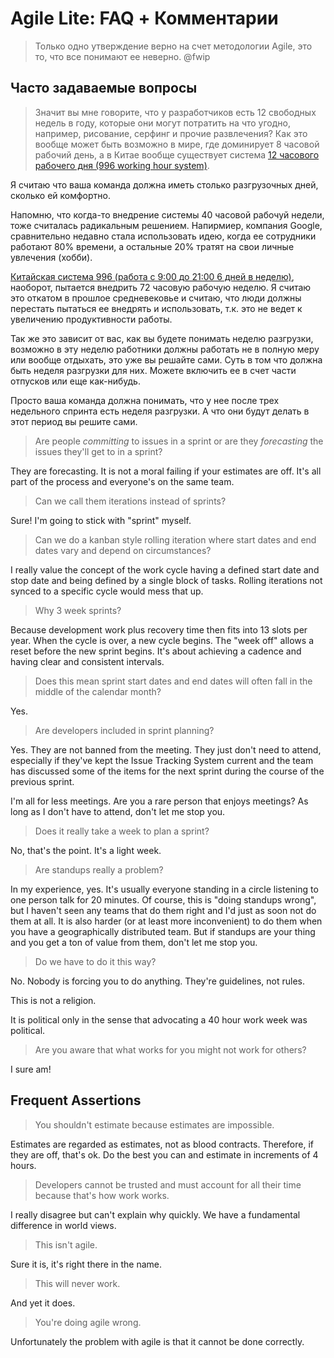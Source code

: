 # Agile Lite: FAQ + Комментарии

> Только одно утверждение верно на счет методологии Agile, это то, что все понимают ее неверно. @fwip

## Часто задаваемые вопросы

> Значит вы мне говорите, что у разработчиков есть 12 свободных недель в году, которые они могут потратить на что угодно, например, рисование, серфинг и прочие развлечения? Как это вообще может быть возможно в мире, где доминирует 8 часовой рабочий день, а в Китае вообще существует система [12 часового рабочего дня (996 working hour system)](https://en.wikipedia.org/wiki/996_working_hour_system).

Я считаю что ваша команда должна иметь столько разгрузочных дней, сколько ей комфортно.

Напомню, что когда-то внедрение системы 40 часовой рабочуй недели, тоже считалась радикальным решением. Напирмиер, компания Google, сравнительно недавно стала использовать идею, когда ее сотрудники работают 80% времени, а остальные 20% тратят на свои личные увлечения (хобби).

[Китайская система 996 (работа с 9:00 до 21:00 6 дней в неделю)](https://en.wikipedia.org/wiki/996_working_hour_system), наоборот, пытается внедрить 72 часовую рабочую неделю. Я считаю это откатом в прошлое средневековье и считаю, что люди должны перестать пытаться ее внедрять и использовать, т.к. это не ведет к увеличению продуктивности работы.

Так же это зависит от вас, как вы будете понимать неделю разгрузки, возможно в эту неделю работники должны работать не в полную меру или вообще отдыхать, это уже вы решайте сами. Суть в том что должна быть неделя разгрузки для них. Можете включить ее в счет части отпусков или еще как-нибудь.

Просто ваша команда должна понимать, что у нее после трех недельного спринта есть неделя разгрузки. А что они будут делать в этот период вы решите сами.

> Are people *committing* to issues in a sprint or are they *forecasting* the issues they'll get to in a sprint?

They are forecasting. It is not a moral failing if your estimates are off. It's all part of the process and everyone's on the same team.

> Can we call them iterations instead of sprints?

Sure! I'm going to stick with "sprint" myself.

> Can we do a kanban style rolling iteration where start dates and end dates vary and depend on circumstances?

I really value the concept of the work cycle having a defined start date and stop date and being defined by a single block of tasks. Rolling iterations not synced to a specific cycle would mess that up.

> Why 3 week sprints?

Because development work plus recovery time then fits into 13 slots per year. When the cycle is over, a new cycle begins. The "week off" allows a reset before the new sprint begins. It's about achieving a cadence and having clear and consistent intervals.

> Does this mean sprint start dates and end dates will often fall in the middle of the calendar month?

Yes.

> Are developers included in sprint planning?

Yes. They are not banned from the meeting. They just don't need to attend, especially if they've kept the Issue Tracking System current and the team has discussed some of the items for the next sprint during the course of the previous sprint. 

I'm all for less meetings. Are you a rare person that enjoys meetings? As long as I don't have to attend, don't let me stop you.

> Does it really take a week to plan a sprint?

No, that's the point. It's a light week.

> Are standups really a problem?

In my experience, yes. It's usually everyone standing in a circle listening to one person talk for 20 minutes. Of course, this is "doing standups wrong", but I haven't seen any teams that do them right and I'd just as soon not do them at all. It is also harder (or at least more inconvenient) to do them when you have a geographically distributed team. But if standups are your thing and you get a ton of value from them, don't let me stop you.

> Do we have to do it this way?

No. Nobody is forcing you to do anything. They're guidelines, not rules. 

This is not a religion. 

It is political only in the sense that advocating a 40 hour work week was political.

> Are you aware that what works for you might not work for others?

I sure am!


## Frequent Assertions

> You shouldn't estimate because estimates are impossible.

Estimates are regarded as estimates, not as blood contracts. Therefore, if they are off, that's ok. Do the best you can and estimate in increments of 4 hours.

> Developers cannot be trusted and must account for all their time because that's how work works.

I really disagree but can't explain why quickly. We have a fundamental difference in world views.

> This isn't agile.

Sure it is, it's right there in the name.

> This will never work.

And yet it does.

> You're doing agile wrong.

Unfortunately the problem with agile is that it cannot be done correctly.
